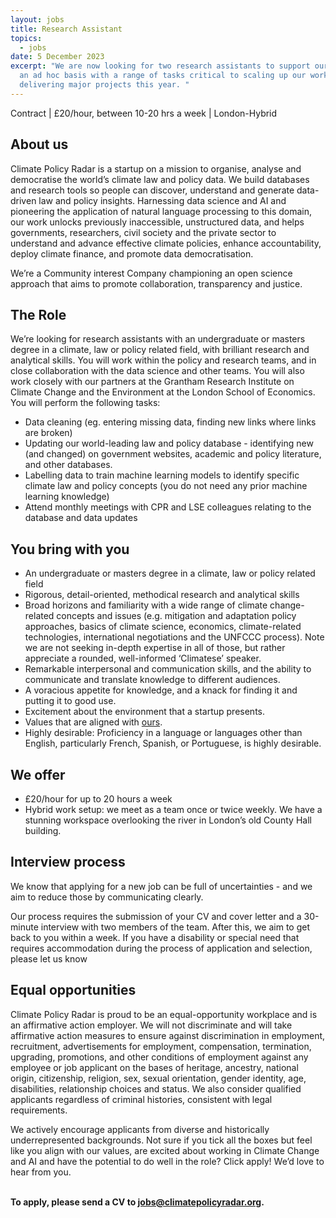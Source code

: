 ```yaml
---
layout: jobs
title: Research Assistant
topics:
  - jobs
date: 5 December 2023
excerpt: "We are now looking for two research assistants to support our team on
  an ad hoc basis with a range of tasks critical to scaling up our work and
  delivering major projects this year. "
---
```



Contract | £20/hour, between 10-20 hrs a week | London-Hybrid



## A﻿bout us

Climate Policy Radar is a startup on a mission to organise, analyse and democratise the world’s climate law and policy data. We build databases and research tools so people can discover, understand and generate data-driven law and policy insights. Harnessing data science and AI and pioneering the application of natural language processing to this domain, our work unlocks previously inaccessible, unstructured data, and helps governments, researchers, civil society and the private sector to understand and advance effective climate policies, enhance accountability, deploy climate finance, and promote data democratisation. 

We’re a Community interest Company championing an open science approach that aims to promote collaboration, transparency and justice.

## The Role

We’re looking for research assistants with an undergraduate or masters degree in a climate, law or policy related field, with brilliant research and analytical skills. You will work within the policy and research teams, and in close collaboration with the data science and other teams. You will also work closely with our partners at the Grantham Research Institute on Climate Change and the Environment at the London School of Economics. You will perform the following tasks:

* Data cleaning (eg. entering missing data, finding new links where links are broken)
* Updating our world-leading law and policy database - identifying new (and changed) on government websites, academic and policy literature, and other databases.
* Labelling data to train machine learning models to identify specific climate law and policy concepts (you do not need any prior machine learning knowledge)
* Attend monthly meetings with CPR and LSE colleagues relating to the database and data updates

## You bring with you

* An undergraduate or masters degree in a climate, law or policy related field
* Rigorous, detail-oriented, methodical research and analytical skills
* Broad horizons and familiarity with a wide range of climate change-related concepts and issues (e.g. mitigation and adaptation policy approaches, basics of climate science, economics, climate-related technologies, international negotiations and the UNFCCC process). Note we are not seeking in-depth expertise in all of those, but rather appreciate a rounded, well-informed ‘Climatese’ speaker. 
* Remarkable interpersonal and communication skills, and the ability to communicate and translate knowledge to different audiences.
* A voracious appetite for knowledge, and a knack for finding it and putting it to good use. 
* Excitement about the environment that a startup presents.
* Values that are aligned with [ours](https://climatepolicyradar.org/about#values). 
* Highly desirable: Proficiency in a language or languages other than English, particularly French, Spanish, or Portuguese, is highly desirable. 

## We offer

* £20/hour for up to 20 hours a week
* Hybrid work setup: we meet as a team once or twice weekly. We have a stunning workspace overlooking the river in London’s old County Hall building.



## Interview process

We know that applying for a new job can be full of uncertainties - and we aim to reduce those by communicating clearly. 

Our process requires the submission of your CV and cover letter and a 30-minute interview with two members of the team. After this, we aim to get back to you within a week. If you have a disability or special need that requires accommodation during the process of application and selection, please let us know

## Equal opportunities

Climate Policy Radar is proud to be an equal-opportunity workplace and is an affirmative action employer. We will not discriminate and will take affirmative action measures to ensure against discrimination in employment, recruitment, advertisements for employment, compensation, termination, upgrading, promotions, and other conditions of employment against any employee or job applicant on the bases of heritage, ancestry, national origin, citizenship, religion, sex, sexual orientation, gender identity, age, disabilities, relationship choices and status. We also consider qualified applicants regardless of criminal histories, consistent with legal requirements. 

We actively encourage applicants from diverse and historically underrepresented backgrounds. Not sure if you tick all the boxes but feel like you align with our values, are excited about working in Climate Change and AI and have the potential to do well in the role? Click apply! We’d love to hear from you.

**\
To apply, please send a CV to [jobs@climatepolicyradar.org](mailto:jobs@climatepolicyradar.org).**